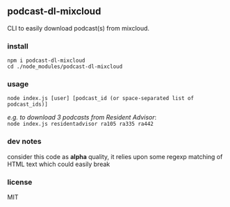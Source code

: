 ## podcast-dl-mixcloud

CLI to easily download podcast(s) from mixcloud.


### install

```shell
npm i podcast-dl-mixcloud
cd ./node_modules/podcast-dl-mixcloud
```


### usage

```shell
node index.js [user] [podcast_id (or space-separated list of podcast_ids)]
```

*e.g. to download 3 podcasts from Resident Advisor*:  
```node index.js residentadvisor ra105 ra335 ra442```

### dev notes

consider this code as __alpha__ quality, it relies upon some regexp matching of HTML text which could easily break


### license

MIT